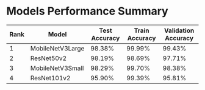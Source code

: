 # Models Performance Summary

| Rank | Model            | Test Accuracy | Train Accuracy | Validation Accuracy |
|------|------------------|---------------|----------------|---------------------|
| 1    | MobileNetV3Large | 98.38%        | 99.99%         | 99.43%              |
| 2    | ResNet50v2       | 98.19%        | 98.69%         | 97.71%              |
| 3    | MobileNetV3Small | 98.29%        | 99.70%         | 98.38%              |
| 4    | ResNet101v2      | 95.90%        | 99.39%         | 95.81%              |

